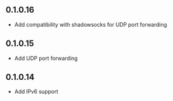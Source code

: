 0.1.0.16
--------

* Add compatibility with shadowsocks for UDP port forwarding

0.1.0.15
--------
* Add UDP port forwarding

0.1.0.14
--------
* Add IPv6 support
